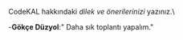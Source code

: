 CodeKAL hakkındaki _dilek ve önerilerinizi_ yazınız.\

-**Gökçe Düzyol**:" Daha sık toplantı yapalım."

